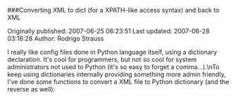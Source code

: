 ###Converting XML to dict (for a XPATH-like access syntax) and back to XML

Originally published: 2007-06-25 06:23:51
Last updated: 2007-06-28 03:16:28
Author: Rodrigo Strauss

I really like config files done in Python language itself, using a dictionary declaration. It's cool for programmers, but not so cool for system administrators not used to Python (it's so easy to forget a comma...).\nTo keep using dictionaries internally providing something more admin friendly, I've done some functions to convert a XML file to Python dictionary (and the reverse as well):